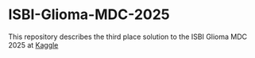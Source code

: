 # ISBI-Glioma-MDC-2025
This repository describes the third place solution to the ISBI Glioma MDC 2025 at [Kaggle](https://www.kaggle.com/competitions/glioma-mdc-2025-one-shot-testing)
